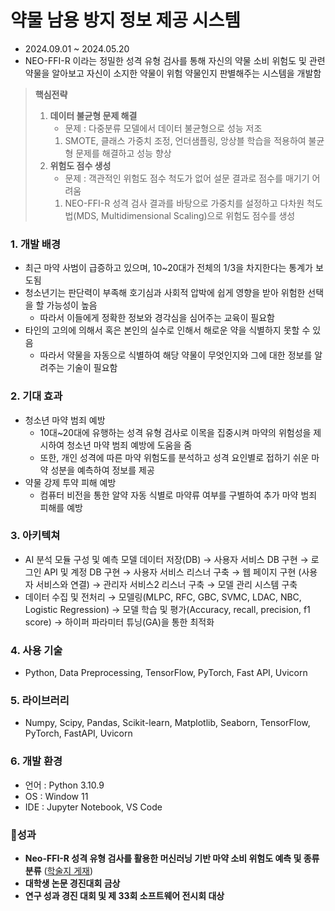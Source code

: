 # 약물 남용 방지 정보 제공 시스템

- 2024.09.01 ~ 2024.05.20
- NEO-FFI-R 이라는 정밀한 성격 유형 검사를 통해 자신의 약물 소비 위험도 및 관련 약물을 알아보고 자신이 소지한 약물이 위험 약물인지 판별해주는 시스템을 개발함

> **핵심전략**
> 
> 1. **데이터 불균형 문제 해결**
>     - 문제 : 다중분류 모델에서 데이터 불균형으로 성능 저조
>     1. SMOTE, 클래스 가중치 조정, 언더샘플링, 앙상블 학습을 적용하여 불균형 문제를 해결하고 성능 향상
> 2. **위험도 점수 생성**
>     - 문제 : 객관적인 위험도 점수 척도가 없어 설문 결과로 점수를 매기기 어려움
>     1. NEO-FFI-R 성격 검사 결과를 바탕으로 가중치를 설정하고 다차원 척도법(MDS, Multidimensional Scaling)으로 위험도 점수를 생성

### 1. 개발 배경

- 최근 마약 사범이 급증하고 있으며, 10~20대가 전체의 1/3을 차지한다는 통계가 보도됨
- 청소년기는 판단력이 부족해 호기심과 사회적 압박에 쉽게 영향을 받아 위험한 선택을 할 가능성이 높음
    - 따라서 이들에게 정확한 정보와 경각심을 심어주는 교육이 필요함
- 타인의 고의에 의해서 혹은 본인의 실수로 인해서 해로운 약을 식별하지 못할 수 있음
    - 따라서 약물을 자동으로 식별하여 해당 약물이 무엇인지와 그에 대한 정보를 알려주는 기술이 필요함

### 2. 기대 효과

- 청소년 마약 범죄 예방
    - 10대~20대에 유행하는 성격 유형 검사로 이목을 집중시켜 마약의 위험성을 제시하여 청소년 마약 범죄 예방에 도움을 줌
    - 또한, 개인 성격에 따른 마약 위험도를 분석하고 성격 요인별로 접하기 쉬운 마약 성분을 예측하여 정보를 제공
- 약물 강제 투약 피해 예방
    - 컴퓨터 비전을 통한 알약 자동 식별로 마약류 여부를 구별하여 추가 마약 범죄 피해를 예방

### 3. 아키텍쳐

- AI 분석 모듈 구성 및 예측 모델 데이터 저장(DB) → 사용자 서비스 DB 구현 → 로그인 API 및 계정 DB 구현 → 사용자 서비스 리스너 구축 → 웹 페이지 구현 (사용자 서비스와 연결) → 관리자 서비스2 리스너 구축 → 모델 관리 시스템 구축
- 데이터 수집 및 전처리 → 모델링(MLPC, RFC, GBC, SVMC, LDAC, NBC, Logistic Regression) → 모델 학습 및 평가(Accuracy, recall, precision, f1 score) → 하이퍼 파라미터 튜닝(GA)을 통한 최적화

### 4. 사용 기술

- Python, Data Preprocessing, TensorFlow, PyTorch, Fast API, Uvicorn

### 5. 라이브러리

- Numpy, Scipy, Pandas, Scikit-learn, Matplotlib, Seaborn, TensorFlow, PyTorch, FastAPI, Uvicorn

### 6. 개발 환경

- 언어 : Python 3.10.9
- OS : Window 11
- IDE : Jupyter Notebook, VS Code

<aside>


### **🚀성과**

- **Neo-FFI-R 성격 유형 검사를 활용한 머신러닝 기반 마약 소비 위험도 예측 및 종류 분류** ([학술지 게재](https://www.dbpia.co.kr/journal/articleDetail?nodeId=NODE11652063))
- **대학생 논문 경진대회 금상**
- **연구 성과 경진 대회 및 제 33회 소프트웨어 전시회 대상**
</aside>

